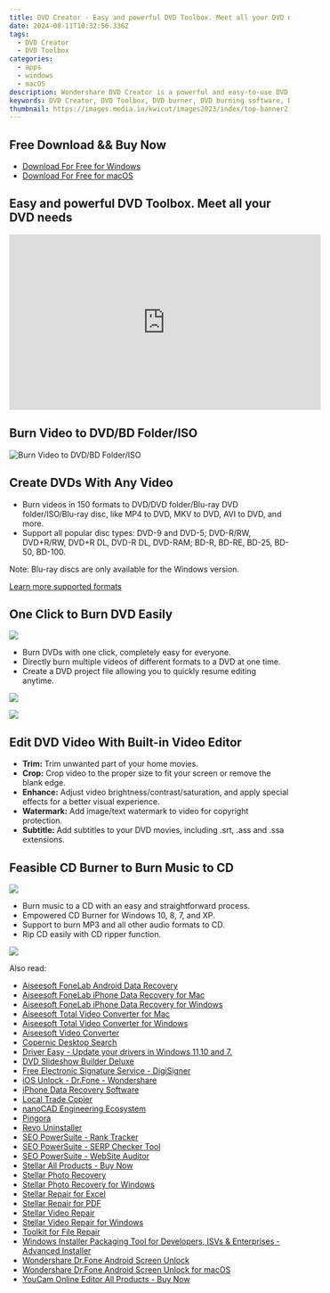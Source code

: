 ```yaml
---
title: DVD Creator - Easy and powerful DVD Toolbox. Meet all your DVD needs.
date: 2024-08-11T10:32:56.336Z
tags: 
  - DVD Creator
  - DVD Toolbox
categories: 
  - apps
  - windows
  - macOS
description: Wondershare DVD Creator is a powerful and easy-to-use DVD and Blu-ray Disc burner app to burn photos and videos to DVD/Blu-ray disc with built-in editor and gorgeous free DVD menu templates so that you make personalized DVD by your needs.
keywords: DVD Creator, DVD Toolbox, DVD burner, DVD burning software, DVD burning app, DVD burning for Windows, DVD burning for macOS
thumbnail: https://images.media.io/kwicut/images2023/index/top-banner2.png
---
```


## Free Download && Buy Now

- [Download For Free for Windows](https://secure.2checkout.com/order/cart.php?PRODS=4579873&QTY=1&AFFILIATE=108875&CART=1)
- [Download For Free for macOS](https://secure.2checkout.com/order/cart.php?PRODS=4579874&QTY=1&AFFILIATE=108875&CART=1)

## Easy and powerful DVD Toolbox. Meet all your DVD needs

<iframe width="560" height="315" src="https://www.youtube.com/embed/3waVUYu472Q" frameborder="0" allow="autoplay; encrypted-media" allowfullscreen=""></iframe>

## Burn Video to DVD/BD Folder/ISO

![Burn Video to DVD/BD Folder/ISO](https://dvdcreator.wondershare.com/images/pic-1.png)

## Create DVDs With Any Video

- Burn videos in 150 formats to DVD/DVD folder/Blu-ray DVD folder/ISO/Blu-ray disc, like MP4 to DVD, MKV to DVD, AVI to DVD, and more.
- Support all popular disc types: DVD-9 and DVD-5; DVD-R/RW, DVD+R/RW, DVD+R DL, DVD-R DL, DVD-RAM; BD-R, BD-RE, BD-25, BD-50, BD-100.

Note: Blu-ray discs are only available for the Windows version.

[Learn more supported formats](https://dvdcreator.wondershare.com/tech-specs.html)

## One Click to Burn DVD Easily

![](https://dvdcreator.wondershare.com/images/combined-shape-copy-2.svg)

- Burn DVDs with one click, completely easy for everyone.
- Directly burn multiple videos of different formats to a DVD at one time.
- Create a DVD project file allowing you to quickly resume editing anytime.

![](https://dvdcreator.wondershare.com/images/demo1.png)

![](https://dvdcreator.wondershare.com/images/pic-3.png)

## Edit DVD Video With Built-in Video Editor

- **Trim:** Trim unwanted part of your home movies.
- **Crop:** Crop video to the proper size to fit your screen or remove the blank edge.
- **Enhance:** Adjust video brightness/contrast/saturation, and apply special effects for a better visual experience.
- **Watermark:** Add image/text watermark to video for copyright protection.
- **Subtitle:** Add subtitles to your DVD movies, including .srt, .ass and .ssa extensions.

## Feasible CD Burner to Burn Music to CD

![](https://dvdcreator.wondershare.com/images/combined-shape-copy-2.svg)

- Burn music to a CD with an easy and straightforward process.
- Empowered CD Burner for Windows 10, 8, 7, and XP.
- Support to burn MP3 and all other audio formats to CD.
- Rip CD easily with CD ripper function.

![](https://dvdcreator.wondershare.com/images/burn-mp3-pic.png)





<ins class="adsbygoogle"
      style="display:block"
      data-ad-client="ca-pub-7571918770474297"
      data-ad-slot="8358498916"
      data-ad-format="auto"
      data-full-width-responsive="true"></ins>


<span class="atpl-alsoreadstyle">Also read:</span>
<div><ul>
<li><a href="https://tools.techidaily.com/aiseesoft-android-data-recovery/"><u>Aiseesoft FoneLab Android Data Recovery</u></a></li>
<li><a href="https://tools.techidaily.com/aiseesoft-iphone-data-recovery-for-mac/"><u>Aiseesoft FoneLab iPhone Data Recovery for Mac</u></a></li>
<li><a href="https://tools.techidaily.com/aiseesoft-iphone-data-recovery-for-win/"><u>Aiseesoft FoneLab iPhone Data Recovery for Windows</u></a></li>
<li><a href="https://tools.techidaily.com/aiseesoft-total-video-converter-for-mac/"><u>Aiseesoft Total Video Converter for Mac</u></a></li>
<li><a href="https://tools.techidaily.com/aiseesoft-total-video-converter-for-win/"><u>Aiseesoft Total Video Converter for Windows</u></a></li>
<li><a href="https://tools.techidaily.com/aiseesoft-total-video-converter/"><u>Aiseesoft Video Converter</u></a></li>
<li><a href="https://tools.techidaily.com/copernic-desktop-search/"><u>Copernic Desktop Search</u></a></li>
<li><a href="https://tools.techidaily.com/drivereasy/download/"><u>Driver Easy - Update your drivers in Windows 11,10 and 7.</u></a></li>
<li><a href="https://tools.techidaily.com/wondershare/dvd-slideshow-builder-deluxe/download/"><u>DVD Slideshow Builder Deluxe</u></a></li>
<li><a href="https://tools.techidaily.com/digisigner/"><u>Free Electronic Signature Service - DigiSigner</u></a></li>
<li><a href="https://tools.techidaily.com/ios-unlock-dr-fone-wondershare/"><u>iOS Unlock - Dr.Fone - Wondershare</u></a></li>
<li><a href="https://tools.techidaily.com/stellardata-recovery/data-recovery-ios/"><u>iPhone Data Recovery Software</u></a></li>
<li><a href="https://tools.techidaily.com/mt4copier/"><u>Local Trade Copier</u></a></li>
<li><a href="https://tools.techidaily.com/nanocad/"><u>nanoCAD Engineering Ecosystem</u></a></li>
<li><a href="https://tools.techidaily.com/github/cloudflare-pingora/"><u>Pingora</u></a></li>
<li><a href="https://tools.techidaily.com/revouninstaller/"><u>Revo Uninstaller</u></a></li>
<li><a href="https://tools.techidaily.com/link-assistant-rank-tracker/"><u>SEO PowerSuite - Rank Tracker</u></a></li>
<li><a href="https://tools.techidaily.com/link-assistant-rank-tracker-serp-analysis/"><u>SEO PowerSuite - SERP Checker Tool</u></a></li>
<li><a href="https://tools.techidaily.com/link-assistant-website-auditor/"><u>SEO PowerSuite - WebSite Auditor</u></a></li>
<li><a href="https://tools.techidaily.com/stellardata-recovery/buy-now/"><u>Stellar All Products - Buy Now</u></a></li>
<li><a href="https://tools.techidaily.com/stellar-photo-recovery/"><u>Stellar Photo Recovery</u></a></li>
<li><a href="https://tools.techidaily.com/stellar-photo-recovery-for-win/"><u>Stellar Photo Recovery for Windows</u></a></li>
<li><a href="https://tools.techidaily.com/stellardata-recovery/repaire-for-excel/"><u>Stellar Repair for Excel</u></a></li>
<li><a href="https://tools.techidaily.com/stellardata-recovery/repair-for-pdf/"><u>Stellar Repair for PDF</u></a></li>
<li><a href="https://tools.techidaily.com/stellar-video-repair/"><u>Stellar Video Repair</u></a></li>
<li><a href="https://tools.techidaily.com/stellar-video-repair-for-win/"><u>Stellar Video Repair for Windows</u></a></li>
<li><a href="https://tools.techidaily.com/stellardata-recovery/file-repair-toolkit/"><u>Toolkit for File Repair</u></a></li>
<li><a href="https://tools.techidaily.com/advancedinstaller/"><u>Windows Installer Packaging Tool for Developers, ISVs & Enterprises - Advanced Installer</u></a></li>
<li><a href="https://tools.techidaily.com/wondershare-dr-fone-unlock-android-screen/"><u>Wondershare Dr.Fone Android Screen Unlock</u></a></li>
<li><a href="https://tools.techidaily.com/wondershare-dr-fone-unlock-android-screen-for-mac/"><u>Wondershare Dr.Fone Android Screen Unlock for macOS</u></a></li>
<li><a href="https://tools.techidaily.com/youcam-online-editor/buy-now/"><u>YouCam Online Editor All Products - Buy Now</u></a></li>
</ul></div>
